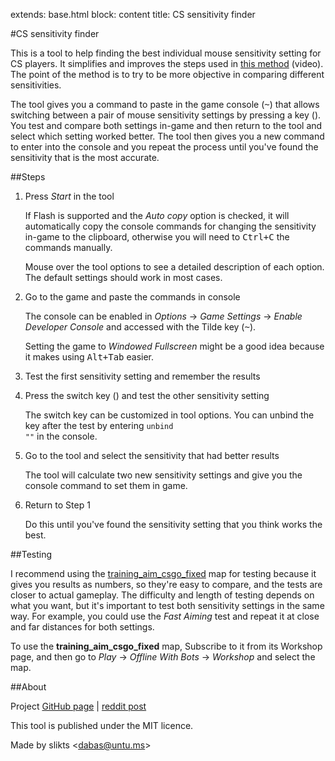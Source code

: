 extends: base.html
block: content
title: CS sensitivity finder

#CS sensitivity finder

This is a tool to help finding the best individual mouse sensitivity setting for CS players. It simplifies and improves the steps used in [this method](http://youtu.be/uxBuiD11WDM) (video). The point of the method is to try to be more objective in comparing different sensitivities.

The tool gives you a command to paste in the game console&nbsp;(<kbd>~</kbd>) that allows switching between a pair of mouse sensitivity settings by pressing a key&nbsp;(<kbd class="switchkey"></kbd>). You test and compare both settings in-game and then return to the tool and select which setting worked better. The tool then gives you a new command to enter into the console and you repeat the process until you've found the sensitivity that is the most accurate.

##Steps

 1. Press *Start* in the tool
 
    If Flash is supported and the *Auto copy* option is checked, it will automatically copy the console commands for changing the sensitivity in-game to the clipboard, otherwise you will need to <kbd>Ctrl+C</kbd> the commands manually.
	
    Mouse over the tool options to see a detailed description of each option. The default settings should work in most cases.
	
 1. Go to the game and paste the commands in console
 
    The console can be enabled in *Options* &rarr; *Game Settings* &rarr; *Enable Developer Console* and accessed with the Tilde&nbsp;key&nbsp;(<kbd>~</kbd>).
	
	Setting the game to *Windowed Fullscreen* might be a good idea because it makes using <kbd>Alt+Tab</kbd> easier.
	
 1. Test the first sensitivity setting and remember the results
 
 1. Press the switch key&nbsp;(<kbd class="switchkey"></kbd>) and test the other sensitivity setting
 
    The switch key can be customized in tool options. You can unbind the key after the test by entering <code>unbind "<span class="switchkey"></span>"</code> in the console.
	
 1. Go to the tool and select the sensitivity that had better results
 
    The tool will calculate two new sensitivity settings and give you the console command to set them in game.
	
 1. Return to Step 1
    
	Do this until you've found the sensitivity setting that you think works the best.

##Testing

I recommend using the [training_aim_csgo_fixed](http://steamcommunity.com/sharedfiles/filedetails/?id=210194828) map for testing because it gives you results as numbers, so they're easy to compare, and the tests are closer to actual gameplay. The difficulty and length of testing depends on what you want, but it's important to test both sensitivity settings in the same way. For example, you could use the *Fast Aiming* test and repeat it at close and far distances for both settings.

To use the <strong>training_aim_csgo_fixed</strong> map, Subscribe to it from its Workshop page, and then go to *Play* &rarr; *Offline With Bots* &rarr; *Workshop* and select the map.

##About

Project [GitHub page](https://github.com/slikts/sensfinder) | [reddit post](#)

This tool is published under the MIT licence.

Made by slikts &lt;[dabas@untu.ms](mailto:dabas@untu.ms)>
